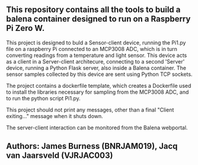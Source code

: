 ## This repository contains all the tools to build a balena container designed to run on a Raspberry Pi Zero W.

This project is designed to buld a Sensor-client device, running the Pi1.py file on a raspberry Pi connected to an MCP3008 ADC, which is in turn converting readings from a temperature and light sensor. This device acts as a client in a Server-client architecure, connecting to a second 'Server' device, running a Python Flask server, also inside a Balena container. The sensor samples collected by this device are sent using Python TCP sockets.

The project contains a dockerfile template, which creates a Dockerfile used to install the libraries necessary for sampling from the MCP3008 ADC, and to run the python script Pi1.py.

This project should not print any messages, other than a final "Client exiting..." message when it shuts down.

The server-client interaction can be monitored from the Balena webportal.

## Authors: James Burness (BNRJAM019), Jacq van Jaarsveld (VJRJAC003)
